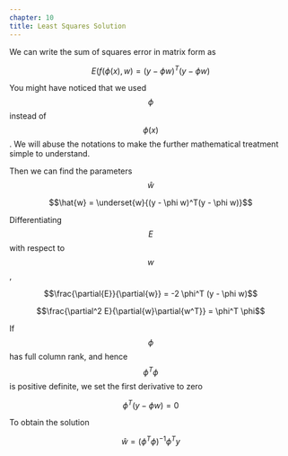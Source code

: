 ```yaml
---
chapter: 10
title: Least Squares Solution
---
```

We can write the sum of squares error in matrix form as

$$E(f(\phi(x), w) = (y - \phi w)^T(y - \phi w)$$

You might have noticed that we used $$\phi$$ instead of $$\phi(x)$$. We will 
abuse the notations to make the further mathematical treatment simple to 
understand.

Then we can find the parameters $$\hat{w}$$

$$\hat{w} = \underset{w}{(y - \phi w)^T(y - \phi w)}$$

Differentiating $$E$$ with respect to $$w$$,

$$\frac{\partial{E}}{\partial{w}} = -2 \phi^T (y - \phi w)$$

$$\frac{\partial^2 E}{\partial{w}\partial{w^T}} = \phi^T \phi$$

If $$\phi$$ has full column rank, and hence $$\phi^T \phi$$ is positive 
definite, we set the first derivative to zero

$$ \phi^T (y - \phi w) = 0 $$

To obtain the solution

$$ \hat{w} = (\phi^T \phi)^{-1} \phi^T y $$
